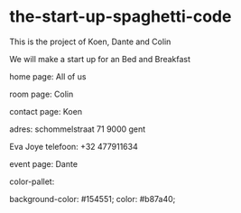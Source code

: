 # the-start-up-spaghetti-code

This is the project of Koen, Dante and Colin

We will make a start up for an Bed and Breakfast



home page: All of us 

room page: Colin

contact page: Koen

adres: schommelstraat 71 9000 gent

Eva Joye
telefoon: +32 477911634  


event page: Dante

color-pallet:

background-color: #154551;
color: #b87a40;

